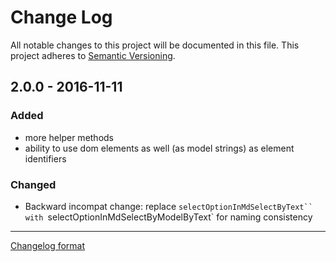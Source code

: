 # Change Log

All notable changes to this project will be documented in this file.
This project adheres to [Semantic Versioning](http://semver.org/).

## 2.0.0 - 2016-11-11
### Added
- more helper methods
- ability to use dom elements as well (as model strings) as element identifiers
### Changed
- Backward incompat change: replace `selectOptionInMdSelectByText`` with `selectOptionInMdSelectByModelByText` for naming consistency

---

[Changelog format](http://keepachangelog.com)

